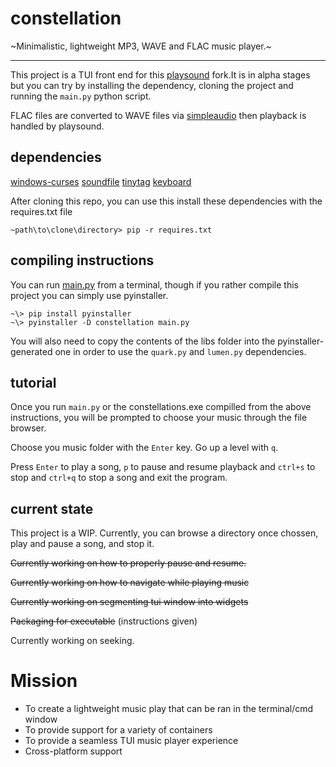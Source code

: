 # constellation
~Minimalistic, lightweight MP3, WAVE and FLAC music player.~

---

This project is a TUI front end for this [playsound](https://github.com/Zehina/playsound) fork.It is in alpha stages but you can try by installing the dependency, cloning the project and running the `main.py` python script.

FLAC files are converted to WAVE files via [simpleaudio](https://github.com/hamiltron/py-simple-audio) then playback is handled by playsound.

## dependencies
[windows-curses](https://github.com/zephyrproject-rtos/windows-curses)
[soundfile](https://github.com/bastibe/SoundFile)
[tinytag](https://github.com/devsnd/tinytag)
[keyboard](https://github.com/boppreh/keyboard)

After cloning this repo, you can use this install these dependencies with the requires.txt file

```
~path\to\clone\directory> pip -r requires.txt
```

## compiling instructions

You can run [main.py](https://github.com/acemasterjb/constellation/blob/master/constellation/main.py) from a terminal, though if you rather compile this project you can simply use pyinstaller.

```
~\> pip install pyinstaller
~\> pyinstaller -D constellation main.py
```
You will also need to copy the contents of the libs folder into the pyinstaller-generated one in order to use the `quark.py` and `lumen.py` dependencies.

## tutorial

Once you run `main.py` or the constellations.exe compilled from the above instructions, you will be prompted to choose your music through the file browser.

Choose you music folder with the `Enter` key. Go up a level with `q`.

Press `Enter` to play a song, `p` to pause and resume playback and `ctrl+s` to stop and  `ctrl+q` to stop a song and exit the program.


## current state
This project is a WIP. Currently, you can browse a directory once chossen, play and pause a song, and stop it.

~~Currently working on how to properly pause and resume.~~

~~Currently working on how to navigate while playing music~~

~~Currently working on segmenting tui window into widgets~~

~~Packaging for executable~~ (instructions given)

Currently working on seeking.

# Mission
- To create a lightweight music play that can be ran in the terminal/cmd window
- To provide support for a variety of containers
- To provide a seamless TUI music player experience
- Cross-platform support
